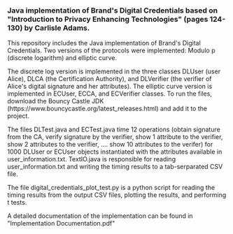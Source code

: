 <h3 >Java implementation of Brand's Digital Credentials based on "Introduction to Privacy Enhancing Technologies" (pages 124-130) by Carlisle Adams.</h3>
<p>This repository includes the Java implementation of Brand's Digital Credentials. Two versions of the protocols were implemented: Modulo p (discrete logarithm) and elliptic curve.</p>
<p>The discrete log version is implemented in the three classes DLUser (user Alice), DLCA (the Certification Authority), and DLVerifier (the verifier of Alice's digital signature and her attributes). The elliptic curve version is implemented in ECUser, ECCA, and ECVerifier classes. To run the files, download the Bouncy Castle JDK (https://www.bouncycastle.org/latest_releases.html) and add it to the project.</p>
<p>The files DLTest.java and ECTest.java time 12 operations (obtain signature from the CA, verify signature by the verifier, show 1 attribute to the verifier, show 2 attributes to the verifier, .... show 10 attributes to the verifer) for 1000 DLUser or ECUser objects instantiated with the attributes available in user_information.txt. TextIO.java is responsible for reading user_information.txt and writing the timing results to a tab-serparated CSV file.</p>
<p>The file digital_credentials_plot_test.py is a python script for reading the timing results from the output CSV files, plotting the results, and performing t tests.</p>
<p>A detailed documentation of the implementation can be found in "Implementation Documentation.pdf"</p>
